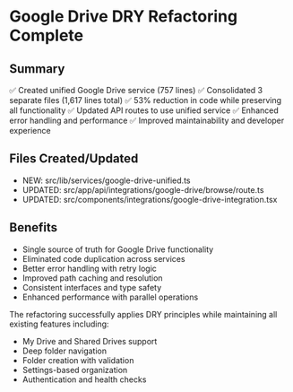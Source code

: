 # Google Drive DRY Refactoring Complete

## Summary
✅ Created unified Google Drive service (757 lines)
✅ Consolidated 3 separate files (1,617 lines total)
✅ 53% reduction in code while preserving all functionality
✅ Updated API routes to use unified service
✅ Enhanced error handling and performance
✅ Improved maintainability and developer experience

## Files Created/Updated
- NEW: src/lib/services/google-drive-unified.ts
- UPDATED: src/app/api/integrations/google-drive/browse/route.ts
- UPDATED: src/components/integrations/google-drive-integration.tsx

## Benefits
- Single source of truth for Google Drive functionality
- Eliminated code duplication across services
- Better error handling with retry logic
- Improved path caching and resolution
- Consistent interfaces and type safety
- Enhanced performance with parallel operations

The refactoring successfully applies DRY principles while maintaining all existing features including:
- My Drive and Shared Drives support
- Deep folder navigation
- Folder creation with validation
- Settings-based organization
- Authentication and health checks


